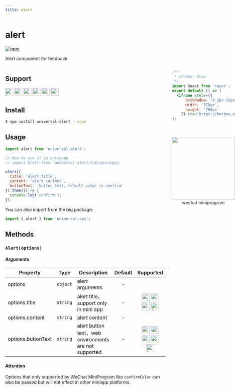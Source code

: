 ```yaml
---
title: alert
---
```


# alert 
[![npm](https://img.shields.io/npm/v/universal-alert.svg)](https://www.npmjs.com/package/universal-alert)

Alert component for feedback.

<div style="display: flex;flex-direction: row;justify-content: space-between;">
<div style="margin-right: 20px;">

## Support
<img alt="browser" src="https://gw.alicdn.com/tfs/TB1uYFobGSs3KVjSZPiXXcsiVXa-200-200.svg" width="25px" height="25px" /> <img alt="weex" src="https://gw.alicdn.com/tfs/TB1jM0ebMaH3KVjSZFjXXcFWpXa-200-200.svg" width="25px" height="25px" /> <img alt="miniApp" src="https://gw.alicdn.com/tfs/TB1bBpmbRCw3KVjSZFuXXcAOpXa-200-200.svg" width="25px" height="25px" /> <img alt="wechatMiniprogram" src="https://img.alicdn.com/tfs/TB1slcYdxv1gK0jSZFFXXb0sXXa-200-200.svg" width="25px" height="25px"> <img alt="quickApp" src="https://gw.alicdn.com/tfs/TB1MP7EwQT2gK0jSZPcXXcKkpXa-200-200.svg" width="25px" height="25px"> <img alt="bytedanceMicroApp" src="https://gw.alicdn.com/tfs/TB1jFtVzO_1gK0jSZFqXXcpaXXa-200-200.svg" width="25px" height="25px">

## Install

```bash
$ npm install universal-alert --save
```

## Usage

```js
import alert from 'universal-alert';

// How to use it in quickapp
// import Alert from 'universal-alert/lib/quickapp;

alert({
  title: 'alert title',
  content: 'alert content',
  buttonText: 'button text，default value is confirm'
}).then(() => {
  console.log('confirm');
});
```
You can also import from the big package:

```js
import { alert } from 'universal-api';

```

## Methods

### `Alert(options)`

#### Arguments
| Property           | Type     | Description                                           |  Default  |  Supported   |
| ------------------ | -------- | ----------------------------------------------------- | :-------: | :----------: |
| options            | `object` | alert arguments                                       |     -     |              |
| options.title      | `string` | alert title，support only in mini app                 |  -  |     <img alt="miniApp" src="https://gw.alicdn.com/tfs/TB1bBpmbRCw3KVjSZFuXXcAOpXa-200-200.svg" width="25px" height="25px" /> <img alt="wechatMiniprogram" src="https://img.alicdn.com/tfs/TB1slcYdxv1gK0jSZFFXXb0sXXa-200-200.svg" width="25px" height="25px"> <img alt="quickApp" src="https://gw.alicdn.com/tfs/TB1MP7EwQT2gK0jSZPcXXcKkpXa-200-200.svg" width="25px" height="25px"> <img alt="bytedanceMicroApp" src="https://gw.alicdn.com/tfs/TB1jFtVzO_1gK0jSZFqXXcpaXXa-200-200.svg" width="25px" height="25px"> |
| options.content    | `string` | alert content                                         | - |              |
| options.buttonText | `string` | alert button text，web environments are not supported | - | <img alt="weex" src="https://gw.alicdn.com/tfs/TB1jM0ebMaH3KVjSZFjXXcFWpXa-200-200.svg" width="25px" height="25px" /> <img alt="miniApp" src="https://gw.alicdn.com/tfs/TB1bBpmbRCw3KVjSZFuXXcAOpXa-200-200.svg" width="25px" height="25px" /> <img alt="wechatMiniprogram" src="https://img.alicdn.com/tfs/TB1slcYdxv1gK0jSZFFXXb0sXXa-200-200.svg" width="25px" height="25px"> <img alt="quickApp" src="https://gw.alicdn.com/tfs/TB1MP7EwQT2gK0jSZPcXXcKkpXa-200-200.svg" width="25px" height="25px"> <img alt="bytedanceMicroApp" src="https://gw.alicdn.com/tfs/TB1jFtVzO_1gK0jSZFqXXcpaXXa-200-200.svg" width="25px" height="25px"> |

#### Attention

Options that only supported by WeChat MiniProgram like `confirmColor` can also be passed but will not effect in other miniapp platforms.

</div>
<div>

```jsx | inline
/**
 * iframe: true
 */
import React from 'react';
export default () => (
  <iframe style={{
      boxShadow: '0 2px 15px rgba(0,0,0,0.1)',
      width: '375px',
      height: '700px'
    }} src='https://herbox.online/p/109000004/app_ZalJy1DSm?previewZoom=100&view=preview&defaultPage=pages/universal-alert/index&topSlider=false'></iframe>
);
```

<div style="display: flex;margin-top: 50px;">
  <div>
    <img src="https://img.alicdn.com/imgextra/i3/O1CN015JYNlN1Nhl9FwpRcA_!!6000000001602-0-tps-644-618.jpg" width="200" height="200" />
    <div style="text-align: center;">wechat miniprogram</div>
  </div>
</div>

</div>
</div>
